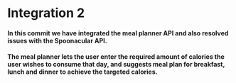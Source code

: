 # Integration 2

#### 	In this commit we have integrated the meal planner API and also resolved issues with the Spoonacular API. 

#### 	The meal planner lets the user enter the required amount of calories the user wishes to consume that day, and suggests meal plan for breakfast, lunch and dinner to achieve the targeted calories. 

